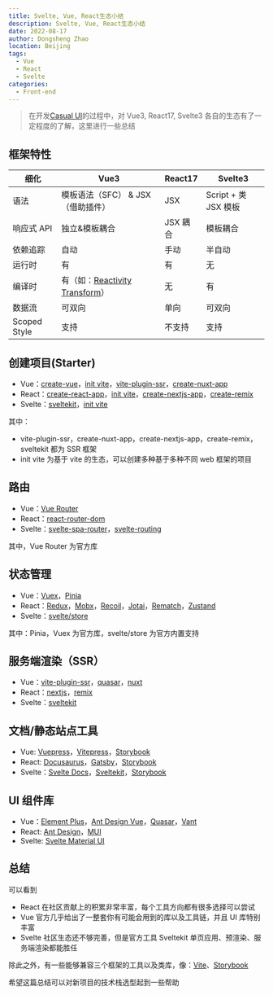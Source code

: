 ```yaml
---
title: Svelte, Vue, React生态小结
description: Svelte, Vue, React生态小结
date: 2022-08-17
author: Dongsheng Zhao
location: Beijing
tags:
  - Vue
  - React
  - Svelte
categories:
  - Front-end
---
```


> 在开发[Casual UI](https://github.com/Blackman99/casual-ui)的过程中，对 Vue3, React17, Svelte3 各自的生态有了一定程度的了解，这里进行一些总结

<!-- more -->

## 框架特性

| 细化         | Vue3                                                                                                            | React17  | Svelte3              |
| ------------ | --------------------------------------------------------------------------------------------------------------- | -------- | -------------------- |
| 语法         | 模板语法（SFC） & JSX（借助插件）                                                                               | JSX      | Script + 类 JSX 模板 |
| 响应式 API   | 独立&模板耦合                                                                                                   | JSX 耦合 | 模板耦合             |
| 依赖追踪     | 自动                                                                                                            | 手动     | 半自动               |
| 运行时       | 有                                                                                                              | 有       | 无                   |
| 编译时       | 有（如：[Reactivity Transform](https://vuejs.org/guide/extras/reactivity-transform.html#reactivity-transform)） | 无       | 有                   |
| 数据流       | 可双向                                                                                                          | 单向     | 可双向               |
| Scoped Style | 支持                                                                                                            | 不支持   | 支持                 |

## 创建项目(Starter)

- Vue：[create-vue](https://github.com/vuejs/create-vue)，[init vite](https://vitejs.dev/guide/#getting-started)，[vite-plugin-ssr](https://vite-plugin-ssr.com/scaffold)，[create-nuxt-app](https://nuxtjs.org/docs/get-started/installation#using-create-nuxt-app)
- React：[create-react-app](https://create-react-app.dev/)，[init vite](https://vitejs.dev/guide/#getting-started)，[create-nextjs-app](https://nextjs.org/learn/basics/create-nextjs-app/setup)，[create-remix](https://remix.run/docs/en/v1/tutorials/blog)
- Svelte：[sveltekit](https://kit.svelte.dev/)，[init vite](https://vitejs.dev/guide/#getting-started)

其中：

- vite-plugin-ssr，create-nuxt-app，create-nextjs-app，create-remix，sveltekit 都为 SSR 框架
- init vite 为基于 vite 的生态，可以创建多种基于多种不同 web 框架的项目

## 路由

- Vue：[Vue Router](https://router.vuejs.org/zh/)
- React：[react-router-dom](https://v5.reactrouter.com/web/guides/quick-start)
- Svelte：[svelte-spa-router](https://github.com/ItalyPaleAle/svelte-spa-router)，[svelte-routing](https://github.com/EmilTholin/svelte-routing)

其中，Vue Router 为官方库

## 状态管理

- Vue：[Vuex](https://vuex.vuejs.org/)，[Pinia](https://pinia.vuejs.org/)
- React：[Redux](https://redux.js.org/)，[Mobx](https://mobx.js.org/README.html)，[Recoil](https://recoiljs.org/)，[Jotai](https://jotai.org/)，[Rematch](https://rematchjs.org/)，[Zustand](https://github.com/pmndrs/zustand)
- Svelte：[svelte/store](https://svelte.dev/docs#run-time-svelte-store)

其中：Pinia，Vuex 为官方库，svelte/store 为官方内置支持

## 服务端渲染（SSR）

- Vue：[vite-plugin-ssr](https://vite-plugin-ssr.com/scaffold)，[quasar](https://quasar.dev/security/dos-and-donts#ssr)，[nuxt](https://nuxtjs.org/)
- React：[nextjs](https://nextjs.org/)，[remix](https://remix.run/)
- Svelte：[sveltekit](https://kit.svelte.dev/)

## 文档/静态站点工具

- Vue: [Vuepress](https://vuepress.vuejs.org/)，[Vitepress](https://vitepress.vuejs.org/)，[Storybook](https://storybook.js.org/)
- React: [Docusaurus](https://docusaurus.io/)，[Gatsby](https://www.gatsbyjs.com/docs)，[Storybook](https://storybook.js.org/)
- Svelte：[Svelte Docs](https://github.com/alexxnb/svelte-docs)，[Sveltekit](https://kit.svelte.dev/)，[Storybook](https://storybook.js.org/)

## UI 组件库

- Vue：[Element Plus](https://element-plus.gitee.io/)，[Ant Design Vue](https://www.antdv.com/components/overview)，[Quasar](https://quasar.dev/)，[Vant](https://vant-ui.github.io/vant/v4/#/zh-CN)
- React: [Ant Design](https://ant.design/index-cn)，[MUI](https://mui.com/zh/)
- Svelte: [Svelte Material UI](https://sveltematerialui.com/)

## 总结

可以看到

- React 在社区贡献上的积累非常丰富，每个工具方向都有很多选择可以尝试
- Vue 官方几乎给出了一整套你有可能会用到的库以及工具链，并且 UI 库特别丰富
- Svelte 社区生态还不够完善，但是官方工具 Sveltekit 单页应用、预渲染、服务端渲染都能胜任

除此之外，有一些能够兼容三个框架的工具以及类库，像：[Vite](https://vitejs.dev/)、[Storybook](https://storybook.js.org/)

希望这篇总结可以对新项目的技术栈选型起到一些帮助

